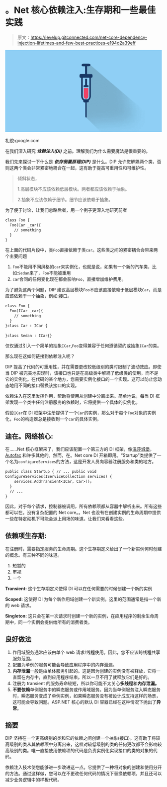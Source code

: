 # 。Net 核心依赖注入:生存期和一些最佳实践

> 原文：<https://levelup.gitconnected.com/net-core-dependency-injection-lifetimes-and-few-best-practices-e194d2a39eff>

![](img/6bbf1ad6483612b6592456c41847d434.png)

礼貌:google.com

在我们深入研究 ***依赖注入(DI)*** 之前。理解我们为什么需要魔法是很重要的。

我们先来探讨一下什么是 ***依存倒置原理(DIP)*** 是什么。DIP 允许您解耦两个类，否则这两个类会非常紧密地耦合在一起，这有助于提高可重用性和可维护性。

> 倾斜状态，
> 
> 1.高层模块不应该依赖低层模块。两者都应该依赖于抽象。
> 
> 2.抽象不应该依赖于细节。细节应该依赖于抽象。

为了便于讨论，让我们忽略后者，用一个例子更深入地研究前者

```
class Foo {
  Foo(Car _car){
    // something
  }
}
```

在上面的代码片段中，类`Foo`直接依赖于类`car`。这些类之间的紧密耦合会带来两个主要问题

1.  `Foo`不能用不同风格的`car`来实例化，也就是说，如果有一个新的汽车类，比如:`Sedan`来了，`Foo`不能被重用
2.  `car`合同的任何变化现在都会影响`Foo`，直接增加维护费用。

为了避免这两个问题，DIP 建议高层模块`Foo`不应该直接依赖于低层模块`Car`，而是应该依赖于一个抽象，例如:接口。

```
class Foo {
  Foo(ICar _car){
    // something
  }
}class Car : ICar {

}class Sedan : ICar{}
```

仅仅通过引入一个简单的抽象`ICar`,`Foo`变得兼容于任何遵循契约或抽象`ICar`的类。

那么现在这如何链接到依赖注入呢？

DIP 提高了代码的可重用性，并在需要更改较低级别的类时限制了波动效应。即使当 DIP 被完美地实现时，该接口也只是在高级类中解耦了低级类的使用，而不是它的实例化。在代码的某个地方，您需要实例化接口的一个实现。这可以防止您动态地用不同的接口替换该接口的实现。

依赖注入在这里发挥作用，帮助将使用从创建中分离出来。简单地说，每当 DI 框架发现一个类中任何注册服务的依赖时，它将提供一个具体的实例化。

假设`ICar`在 DI 框架中注册提供了一个`Car`的实例，那么对于每个`Foo`对象的实例化，`Foo`的构造器总是接收到一个`car`的具体实例。

## 迪在。网络核心:

在……Net 核心框架来了，我们应该配置一个第三方的 DI 框架，像[温莎城堡](https://github.com/castleproject/Windsor)， [Autofac](https://github.com/autofac/Autofac) 和许多其他的。然而，在。Net core DI 开箱即用。“Startup”类提供了一个名为`configureServices`的方法，这是开发人员向容器注册服务和类的地方。

```
public class Startup { // ... public void ConfigureServices(IServiceCollection services) {
    services.AddTransient<ICar, Car>();
  }
  // ...
}
```

因此，对于每个请求，控制器被调用，所有依赖项都从容器中解析出来。所有这些都可以在。没有复杂配置的 Net core。。Net 也没有在创建实例的生命周期中提供一些在特定动机下可能会派上用场的味道。让我们来看看这些。

## 依赖项生存期:

在注册时，需要指定服务的生命周期。这个生存期定义给出了一个新实例何时创建的概念。有三种不同的味道。

1.  短暂的
2.  审视
3.  一个

**Transient:** 这个生存期定义使得 DI 可以在任何需要的时候创建一个新的实例

**Scoped:** 这使得 DI 为每个新作用域创建一个新实例。这里的范围通常是指一个新的 web 请求。

**Singleton:** 这只会在第一次请求时创建一个新的实例，在应用程序的剩余生命周期中，同一个实例会提供给所有的消费者类。

## 良好做法

1.  作用域服务通常应该由单个 web 请求/线程使用。因此，您不应该跨线程共享服务范围。
2.  配置为单例的服务可能会导致应用程序中的内存泄漏。
3.  **内存泄漏**一般是由单体服务引起的。这是因为创建的实例没有被释放，它将一直留在内存中，直到应用程序结束。所以一旦不用了就释放它们是好的。
4.  注册为 transient 的服务寿命较短，所以你可能不太关心**多线程**和**内存泄漏。**
5.  **不要依赖**单例服务中的瞬态服务或作用域服务。因为当单例服务注入瞬态服务时，瞬态服务变成了单例实例，如果瞬态服务没有被设计成支持这样的场景，这可能会导致问题。ASP.NET 核心的默认 DI 容器已经在这种情况下抛出了**异常**。

## 摘要

DIP 坚持在一个更高级别的类和它的依赖之间创建一个抽象(接口)。这有助于将较高级别的类从其依赖项中分离出来，这样对较低级别的类的任何更改都不会影响较高级别的类。唯一直接使用依赖项的代码是负责实例化实现接口的类的对象的代码。

依赖注入技术使您能够进一步改进这一点。它提供了一种将对象的创建和使用分开的方法。通过这样做，您可以在不更改任何代码的情况下替换依赖项，并且还可以减少业务逻辑中的样板代码。